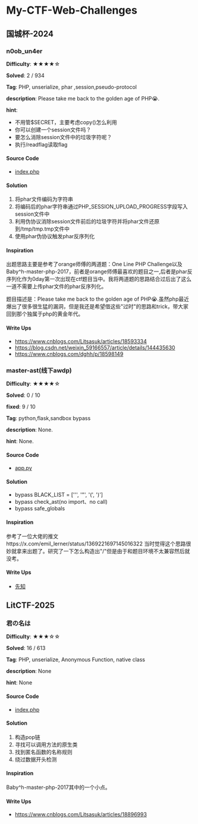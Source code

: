# My-CTF-Web-Challenges
## 国城杯-2024

### n0ob_un4er

**Difficulty**: ★★★★☆

**Solved**: 2 / 934

**Tag**: PHP, unserialize, phar ,session,pseudo-protocol

**description**: Please take me back to the golden age of PHP😭.

**hint**: 

- 不用管$SECRET，主要考虑copy()怎么利用
- 你可以创建一个session文件吗？
- 要怎么消除session文件中的垃圾字符呢？
- 执行/readflag读取flag

#### Source Code

- [index.php](https://github.com/litsasuk/My-CTF-Web-Challenges/blob/main/国城杯-2024/n0ob_un4er/html/index.php)

#### Solution

1. 将phar文件编码为字符串
2. 将编码后的phar字符串通过PHP_SESSION_UPLOAD_PROGRESS字段写入session文件中
3. 利用伪协议消除session文件前后的垃圾字符并将phar文件还原到/tmp/tmp.tmp文件中
4. 使用phar伪协议触发phar反序列化

#### Inspiration

出题思路主要是参考了orange师傅的两道题：One Line PHP Challenge以及Baby^h-master-php-2017，前者是orange师傅最喜欢的题目之一,后者是phar反序列化作为0day第一次出现在ctf题目当中。我将两道题的思路结合过后出了这么一道不需要上传phar文件的phar反序列化。

题目描述是：Please take me back to the golden age of PHP😭.虽然php最近爆出了很多很生猛的漏洞，但是我还是希望借这些"过时"的思路和trick，带大家回到那个独属于php的黄金年代。

#### Write Ups

- https://www.cnblogs.com/Litsasuk/articles/18593334
- https://blog.csdn.net/weixin_59166557/article/details/144435630
- https://www.cnblogs.com/dghh/p/18598149

### master-ast(线下awdp)

**Difficulty**: ★★★★☆

**Solved**: 0 / 10

**fixed**: 9 / 10

**Tag**: python,flask,sandbox bypass

**description**: None.

**hint**: None.

#### Source Code

- [app.py](https://github.com/litsasuk/My-CTF-Web-Challenges/blob/main/国城杯-2024/master_ast(awdp)/app.py)

#### Solution
- bypass BLACK_LIST = ['\'', '\"', '(', ')']
- bypass check_ast(no import、no call)
- bypass safe_globals

#### Inspiration

参考了一位大佬的推文https://x.com/emil_lerner/status/1369221697145016322
当时觉得这个思路很妙就拿来出题了。研究了一下怎么构造出"/"但是由于和题目环境不太兼容然后就没考。

#### Write Ups

- [先知](https://xz.aliyun.com/t/16869)

## LitCTF-2025

### 君の名は

**Difficulty**: ★★★☆☆

**Solved**: 16 / 613

**Tag**: PHP, unserialize, Anonymous Function, native class

**description**: None

**hint**: None

#### Source Code

- [index.php](https://github.com/litsasuk/My-CTF-Web-Challenges/blob/main/LitCTF2025/web-%E5%90%9B%E3%81%AE%E5%90%8D%E3%81%AF/html/index.php)

#### Solution

1. 构造pop链
2. 寻找可以调用方法的原生类
3. 找到匿名函数的名称规则
4. 绕过数据开头检测

#### Inspiration

Baby^h-master-php-2017其中的一个小点。

#### Write Ups

- https://www.cnblogs.com/Litsasuk/articles/18896993
